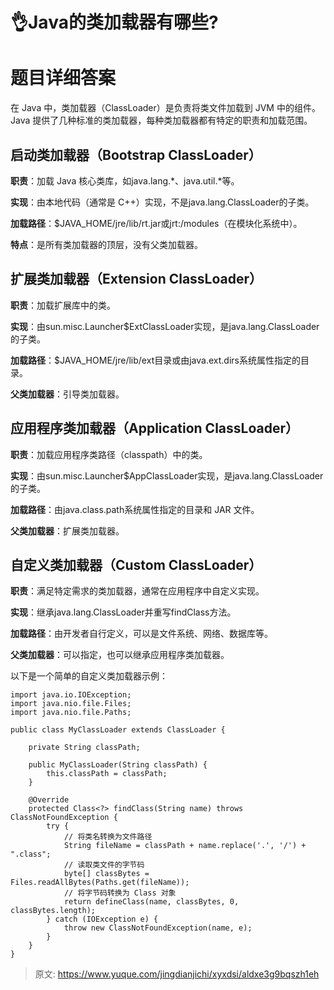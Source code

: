 # 👌Java的类加载器有哪些?

# 题目详细答案
在 Java 中，类加载器（ClassLoader）是负责将类文件加载到 JVM 中的组件。Java 提供了几种标准的类加载器，每种类加载器都有特定的职责和加载范围。

## 启动类加载器（Bootstrap ClassLoader）
**职责**：加载 Java 核心类库，如java.lang.*、java.util.*等。

**实现**：由本地代码（通常是 C++）实现，不是java.lang.ClassLoader的子类。

**加载路径**：$JAVA_HOME/jre/lib/rt.jar或jrt:/modules（在模块化系统中）。

**特点**：是所有类加载器的顶层，没有父类加载器。

## 扩展类加载器（Extension ClassLoader）
**职责**：加载扩展库中的类。

**实现**：由sun.misc.Launcher$ExtClassLoader实现，是java.lang.ClassLoader的子类。

**加载路径**：$JAVA_HOME/jre/lib/ext目录或由java.ext.dirs系统属性指定的目录。

**父类加载器**：引导类加载器。

## 应用程序类加载器（Application ClassLoader）
**职责**：加载应用程序类路径（classpath）中的类。

**实现**：由sun.misc.Launcher$AppClassLoader实现，是java.lang.ClassLoader的子类。

**加载路径**：由java.class.path系统属性指定的目录和 JAR 文件。

**父类加载器**：扩展类加载器。

## 自定义类加载器（Custom ClassLoader）
**职责**：满足特定需求的类加载器，通常在应用程序中自定义实现。

**实现**：继承java.lang.ClassLoader并重写findClass方法。

**加载路径**：由开发者自行定义，可以是文件系统、网络、数据库等。

**父类加载器**：可以指定，也可以继承应用程序类加载器。

以下是一个简单的自定义类加载器示例：

```plain
import java.io.IOException;
import java.nio.file.Files;
import java.nio.file.Paths;

public class MyClassLoader extends ClassLoader {

    private String classPath;

    public MyClassLoader(String classPath) {
        this.classPath = classPath;
    }

    @Override
    protected Class<?> findClass(String name) throws ClassNotFoundException {
        try {
            // 将类名转换为文件路径
            String fileName = classPath + name.replace('.', '/') + ".class";
            // 读取类文件的字节码
            byte[] classBytes = Files.readAllBytes(Paths.get(fileName));
            // 将字节码转换为 Class 对象
            return defineClass(name, classBytes, 0, classBytes.length);
        } catch (IOException e) {
            throw new ClassNotFoundException(name, e);
        }
    }
}
```



> 原文: <https://www.yuque.com/jingdianjichi/xyxdsi/aldxe3g9bqszh1eh>